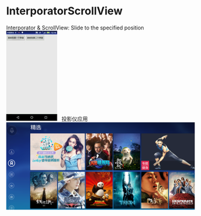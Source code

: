 # InterporatorScrollView
Interporator &amp; ScrollView: Slide to the specified position
![image](https://github.com/xiaobinbin7530/InterporatorScrollView/blob/master/scrollView%2000_00_04-00_00_15.gif)  
投影仪应用
![image](https://github.com/xiaobinbin7530/InterporatorScrollView/blob/master/ScreenShots/shouye.png)  
